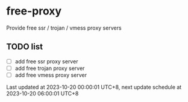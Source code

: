 
# free-proxy
Provide free ssr / trojan / vmess proxy servers


## TODO list
- [ ] add free ssr proxy server
- [ ] add free trojan proxy server
- [ ] add free vmess proxy server

Last updated at 2023-10-20 00:00:01 UTC+8, next update schedule at 2023-10-20 06:00:01 UTC+8

